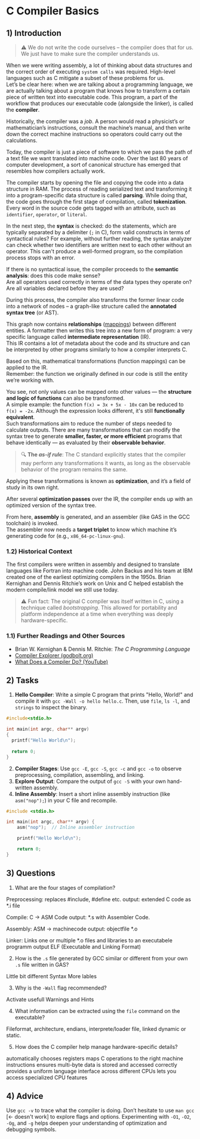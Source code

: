 <!---
{
  "depends_on": ["https://github.com/STEMgraph/718193ef-11a1-408d-af23-4b10c24d490d", "https://github.com/STEMgraph/99787eda-617a-4a68-b9a4-d60ec5c5c303"],
  "author": "Stephan Bökelmann",
  "first_used": "2025-04-02",
  "keywords": ["C Compiler", "Assembler", "Linking", "Object Files"]
}
--->

# C Compiler Basics

## 1) Introduction
> ⚠️ We do not write the code ourselves – the compiler does that for us. We just have to make sure the compiler understands us.

When we were writing assembly, a lot of thinking about data structures and the correct order of executing `system calls` was required. High-level languages such as C mitigate a subset of these problems for us.  
Let’s be clear here: when we are talking about a programming language, we are actually talking about a program that knows how to transform a certain piece of written text into executable code. This program, a part of the workflow that produces our executable code (alongside the linker), is called the **compiler**.

Historically, the compiler was a *job*. A person would read a physicist’s or mathematician’s instructions, consult the machine’s manual, and then write down the correct machine instructions so operators could carry out the calculations.

Today, the compiler is just a piece of software to which we pass the path of a text file we want translated into machine code. Over the last 80 years of computer development, a sort of canonical structure has emerged that resembles how compilers actually work.

The compiler starts by opening the file and copying the code into a data structure in RAM. The process of reading serialized text and transforming it into a program-specific data structure is called **parsing**. While doing that, the code goes through the first stage of compilation, called **tokenization**. Every word in the source code gets tagged with an attribute, such as `identifier`, `operator`, or `literal`.

In the next step, the **syntax** is checked: do the statements, which are typically separated by a delimiter (`;` in C), form valid constructs in terms of syntactical rules? For example, without further reading, the syntax analyzer can check whether two identifiers are written next to each other without an operator. This can't produce a well-formed program, so the compilation process stops with an error.

If there is no syntactical issue, the compiler proceeds to the **semantic analysis**: does this code make sense?  
Are all operators used correctly in terms of the data types they operate on? Are all variables declared before they are used?

During this process, the compiler also transforms the former linear code into a network of nodes – a graph-like structure called the **annotated syntax tree** (or AST).

This graph now contains **relationships** ([mappings](https://github.com/STEMgraph/da751de6-10d3-4770-a4d3-359f08bc6631)) between different entities. A formatter then writes this tree into a new form of program: a very specific language called **intermediate representation** (IR).  
This IR contains a lot of metadata about the code and its structure and can be interpreted by other programs similarly to how a compiler interprets C.

Based on this, mathematical transformations (function mappings) can be applied to the IR.  
Remember: the function we originally defined in our code is still the entity we’re working with.

You see, not only values can be mapped onto other values — the **structure and logic of functions** can also be transformed.  
A simple example: the function `f(x) = 3x + 5x - 10x` can be reduced to `f(x) = -2x`. Although the expression looks different, it's still **functionally equivalent**.  
Such transformations aim to reduce the number of steps needed to calculate outputs. There are many transformations that can modify the syntax tree to generate **smaller, faster, or more efficient** programs that behave identically — as evaluated by their **observable behavior**.

> 🔍 **The _as-if rule_**: The C standard explicitly states that the compiler may perform any transformations it wants, as long as the observable behavior of the program remains the same.

Applying these transformations is known as **optimization**, and it’s a field of study in its own right.

After several **optimization passes** over the IR, the compiler ends up with an optimized version of the syntax tree.

From here, **assembly** is generated, and an assembler (like GAS in the GCC toolchain) is invoked.  
The assembler now needs a **target triplet** to know which machine it’s generating code for (e.g., `x86_64-pc-linux-gnu`).

### 1.2) Historical Context
The first compilers were written in assembly and designed to translate languages like Fortran into machine code. John Backus and his team at IBM created one of the earliest optimizing compilers in the 1950s. Brian Kernighan and Dennis Ritchie’s work on Unix and C helped establish the modern compile/link model we still use today. 

> ⚠️ Fun fact: The original C compiler was itself written in C, using a technique called *bootstrapping*. This allowed for portability and platform independence at a time when everything was deeply hardware-specific.

### 1.1) Further Readings and Other Sources
- Brian W. Kernighan & Dennis M. Ritchie: *The C Programming Language*
- [Compiler Explorer (godbolt.org)](https://godbolt.org/)
- [What Does a Compiler Do? (YouTube)](https://www.youtube.com/watch?v=FnGCDLhaxKU)

## 2) Tasks
1. **Hello Compiler**: Write a simple C program that prints "Hello, World!" and compile it with `gcc -Wall -o hello hello.c`. Then, use `file`, `ls -l`, and `strings` to inspect the binary.
```C
#include<stdio.h>

int main(int argc, char** argv)
{
  printf("Hello World\n");
  
  return 0;
}
```

2. **Compiler Stages**: Use `gcc -E`, `gcc -S`, `gcc -c` and `gcc -o` to observe preprocessing, compilation, assembling, and linking.
3. **Explore Output**: Compare the output of `gcc -S` with your own hand-written assembly.
4. **Inline Assembly**: Insert a short inline assembly instruction (like `asm("nop");`) in your C file and recompile.
```C
#include <stdio.h>

int main(int argc, char** argv) {
    asm("nop");  // Inline assembler instruction

    printf("Hello World\n");

    return 0;
}
```

## 3) Questions
1. What are the four stages of compilation?

Preprocessing: replaces #include, #define etc.
output: extended C code as *.i file

Compile: C -> ASM Code
output: *.s with Assembler Code.

Assembly: ASM -> machinecode
output: objectfile *.o

Linker: Links one or multiple *.o files and libraries to an executabele programm
output ELF (Executable and Linking Format)

2. How is the `.s` file generated by GCC similar or different from your own `.s` file written in GAS?

Little bit different Syntax
More lables


3. Why is the `-Wall` flag recommended?

Activate usefull Warnings and Hints

4. What information can be extracted using the `file` command on the executable?

Fileformat, architecture, endians, interprete/loader file, linked dynamic or static. 

5. How does the C compiler help manage hardware-specific details?

automatically chooses registers
maps C operations to the right machine instructions
ensures multi-byte data is stored and accessed correctly
provides a uniform language interface across different CPUs
lets you access specialized CPU features

## 4) Advice
Use `gcc -v` to trace what the compiler is doing. Don’t hesitate to use `man gcc` [<- doesn't work] to explore flags and options. Experimenting with `-O1`, `-O2`, `-Og`, and `-g` helps deepen your understanding of optimization and debugging symbols.

